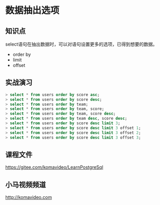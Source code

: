 数据抽出选项
===========

## 知识点

select语句在抽出数据时，可以对语句设置更多的选项，已得到想要的数据。

* order by
* limit
* offset

## 实战演习

~~~sql
> select * from users order by score asc;
> select * from users order by score desc;
> select * from users order by team;
> select * from users order by team, score;
> select * from users order by team, score desc;
> select * from users order by team desc, score desc;
> select * from users order by score desc limit 3;
> select * from users order by score desc limit 3 offset 1;
> select * from users order by score desc limit 3 offset 2;
> select * from users order by score desc limit 3 offset 3;
~~~

## 课程文件

https://gitee.com/komavideo/LearnPostgreSql

## 小马视频频道

http://komavideo.com
